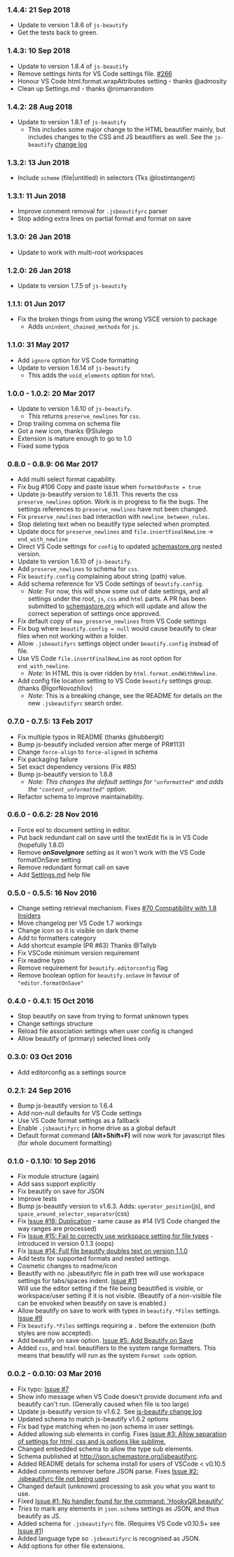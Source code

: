 ### 1.4.4: 21 Sep 2018
* Update to version 1.8.6 of `js-beautify`
* Get the tests back to green.

### 1.4.3: 10 Sep 2018
* Update to version 1.8.4 of `js-beautify`
* Remove settings hints for VS Code settings file. [#266](https://github.com/HookyQR/VSCodeBeautify/issues/)
* Honour VS Code html.format.wrapAttributes setting - thanks @admosity
* Clean up Settings.md - thanks @romanrandom

### 1.4.2: 28 Aug 2018
* Update to version 1.8.1 of `js-beautify`
  * This includes some major change to the HTML beautifier mainly, but includes changes to the CSS and JS beautifiers as well. See the `js-beautify` [change log](https://github.com/beautify-web/js-beautify/blob/master/CHANGELOG.md)

### 1.3.2: 13 Jun 2018
* Include `scheme` (file|untitled) in selectors (Tks @lostintangent)

### 1.3.1: 11 Jun 2018
* Improve comment removal for `.jsbeautifyrc` parser
* Stop adding extra lines on partial format and format on save

### 1.3.0: 26 Jan 2018
* Update to work with multi-root workspaces

### 1.2.0: 26 Jan 2018
* Update to version 1.7.5 of `js-beautify`

### 1.1.1: 01 Jun 2017
* Fix the broken things from using the wrong VSCE version to package
  * Adds `unindent_chained_methods` for `js`.

### 1.1.0: 31 May 2017
* Add `ignore` option for VS Code formatting
* Update to version 1.6.14 of `js-beautify`
  * This adds the `void_elements` option for `html`.

### 1.0.0 - 1.0.2: 20 Mar 2017
* Update to version 1.6.10 of `js-beautify`.
  * This returns `preserve_newlines` for `css`.
* Drop trailing comma on schema file
* Got a new icon, thanks @Slulego
* Extension is mature enough to go to 1.0
* Fixed some typos

### 0.8.0 - 0.8.9: 06 Mar 2017
* Add multi select format capability.
* Fix bug #106 Copy and paste issue when `formatOnPaste = true`
* Update js-beautify version to 1.6.11. This reverts the css `preserve_newlines` option. Work is in progress to fix the bugs. The settings references to `preserve_newlines` have not been changed.
* Fix `preserve_newlines` bad interaction with `newline_between_rules`.
* Stop deleting text when no beautify type selected when prompted.
* Update docs for `preserve_newlines` and `file.insertFinalNewLine` -> `end_with_newline`
* Direct VS Code settings for `config` to updated [schemastore.org](https://github.com/HookyQR/VSCodeBeautify/blob/master/schemastore.org) nested version.
* Update to version 1.6.10 of `js-beautify`.
* Add `preserve_newlines` to schema for `css`.
* Fix `beautify.config` complaining about string (path) value.
* Add schema reference for VS Code settings of `beautify.config`.
  * *Note:* For now, this will show some out of date settings, and all settings under the root, `js`, `css` and `html` parts. A PR has been submitted to [schemastore.org](http://schemastore.org) which will update and allow the correct seperation of settings once approved.
* Fix default copy of `max_preserve_newlines` from VS Code settings
* Fix bug where `beautify.config = null` would cause beautify to clear files when not working within a folder.
* Allow `.jsbeautifyrc` settings object under `beautify.config` instead of file.
* Use VS Code `file.insertFinalNewLine` as root option for `end_with_newline`.
  * *Note:* In HTML this is over ridden by `html.format.endWithNewline`.
* Add config file location setting to VS Code `beautify` settings group. (thanks @IgorNovozhilov)
  * *Note:* This is a breaking change, see the README for details on the new `.jsbeautifyrc` search order.

### 0.7.0 - 0.7.5: 13 Feb 2017
* Fix multiple typos in README (thanks @hubbergit)
* Bump js-beautify included version after merge of PR#1131
* Change `force-align` to `force-aligned` in schema
* Fix packaging failure
* Set exact dependency versions (Fix #85)
* Bump js-beautify version to 1.6.8
  * _*Note:* This changes the default settings for `"unformatted"` and adds the `"content_unformatted"` option._
* Refactor schema to improve maintainability.

### 0.6.0 - 0.6.2: 28 Nov 2016
* Force eol to document setting in editor.
* Put back redundant call on save until the textEdit fix is in VS Code (hopefully 1.8.0)
* Remove ***onSaveIgnore*** setting as it won't work with the VS Code formatOnSave setting
* Remove redundant format call on save
* Add [Settings.md](https://github.com/HookyQR/VSCodeBeautify/blob/master/Settings.md) help file

### 0.5.0 - 0.5.5: 16 Nov 2016
* Change setting retrieval mechanism. Fixes [#70 Compatibility with 1.8 Insiders](https://github.com/HookyQR/VSCodeBeautify/issues/70)
* Move changelog per VS Code 1.7 workings
* Change icon so it is visible on dark theme
* Add to formatters category
* Add shortcut example (PR #63) Thanks @Tallyb
* Fix VSCode minimum version requirement
* Fix readme typo
* Remove requirement for `beautify.editorconfig` flag
* Remove boolean option for `beautify.onSave` in favour of `"editor.formatOnSave"`

### 0.4.0 - 0.4.1: 15 Oct 2016
* Stop beautify on save from trying to format unknown types
* Change settings structure
* Reload file association settings when user config is changed
* Allow beautify of (primary) selected lines only

### 0.3.0: 03 Oct 2016
* Add editorconfig as a settings source

### 0.2.1: 24 Sep 2016
* Bump js-beautify version to 1.6.4
* Add non-null defaults for VS Code settings
* Use VS Code format settings as a fallback
* Enable `.jsbeautifyrc` in home drive as a global default
* Default format command **(Alt+Shift+F)** will now work for javascript files (for whole document formatting)

### 0.1.0 - 0.1.10: 10 Sep 2016
* Fix module structure (again)
* Add sass support explicitly
* Fix beautify on save for JSON
* Improve tests
* Bump js-beautify version to v1.6.3. Adds: `operator_position`(js), and `space_around_selector_separator`(css)
* Fix [Issue #18: Duplication](https://github.com/HookyQR/VSCodeBeautify/issues/18) - same cause as #14 (VS Code changed the way ranges are processed)
* Fix [Issue #15: Fail to correctly use workspace setting for file types](https://github.com/HookyQR/VSCodeBeautify/issues/14) - introduced in version 0.1.3 (oops)
* Fix [Issue #14: Full file beautify doubles text on version 1.1.0](https://github.com/HookyQR/VSCodeBeautify/issues/14)
* Add tests for supported formats and nested settings.
* Cosmetic changes to readme/icon
* Beautify with no .jsbeautifyrc file in path tree will use workspace settings for tabs/spaces indent. [Issue #11](https://github.com/HookyQR/VSCodeBeautify/issues/11)<br>Will use the editor setting if the file being beautified is visible, or workspace/user setting if it is not visible. (Beautify of a non-visible file can be envoked when beautify on save is enabled.)
* Allow beautify on save to work with types in `beautify.*Files` settings. [Issue #9](https://github.com/HookyQR/VSCodeBeautify/issues/9)
* Fix `beautify.*Files` settings requiring a `.` before the extension (both styles are now accepted).
* Add beautify on save option. [Issue #5: Add Beautify on Save](https://github.com/HookyQR/VSCodeBeautify/issues/5)
* Added `css`, and `html` beautifiers to the system range formatters. This means that beautify will run as the system `Format code` option.

### 0.0.2 - 0.0.10: 03 Mar 2016
* Fix typo: [Issue #7](https://github.com/HookyQR/VSCodeBeautify/pull/7)
* Show info message when VS Code doesn't provide document info and beautify can't run. (Generally caused when file is too large)
* Update js-beautify version to v1.6.2. See [js-beautify change log](https://github.com/beautify-web/js-beautify/blob/852919d2241476d877656312238f4539688abba1/CHANGELOG.md)
* Updated schema to match js-beautify v1.6.2 options
* Fix bad type matching when no json schema in user settings.
* Added allowing sub elements in config. Fixes [Issue #3: Allow separation of settings for html, css and js options like sublime.](https://github.com/HookyQR/VSCodeBeautify/issues/3)
* Changed embedded schema to allow the type sub elements.
* Schema published at http://json.schemastore.org/jsbeautifyrc.
* Added README details for schema install for users of VSCode < v0.10.5
* Added comments remover before JSON parse. Fixes [Issue #2: .jsbeautifyrc file not being used](https://github.com/HookyQR/VSCodeBeautify/issues/2)
* Changed default (unknown) processing to ask you what you want to use.
* Fixed [Issue #1: No handler found for the command: 'HookyQR.beautify'](https://github.com/HookyQR/VSCodeBeautify/issues/1)
* _Tries_ to mark any elements in `json.schema` settings as JSON, and thus beautify as JS.
* Added schema for `.jsbeautifyrc` file. (Requires VS Code v0.10.5+ see [Issue #1](https://github.com/HookyQR/VSCodeBeautify/issues/1))
* Added language type so `.jsbeautifyrc` is recognised as JSON.
* Add options for other file extensions.

